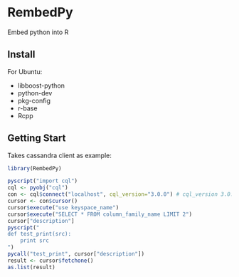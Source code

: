 # RembedPy

Embed python into R

## Install

For Ubuntu:

- libboost-python
- python-dev
- pkg-config
- r-base
- Rcpp

## Getting Start

Takes cassandra client as example:

```r
library(RembedPy)

pyscript("import cql")
cql <- pyobj("cql")
con <- cql$connect("localhost", cql_version="3.0.0") # cql_version 3.0.0 is unavailable in R
cursor <- con$cursor()
cursor$execute("use keyspace_name")
cursor$execute("SELECT * FROM column_family_name LIMIT 2")
cursor["description"]
pyscript("
def test_print(src):
    print src
")
pycall("test_print", cursor["description"])
result <- cursor$fetchone()
as.list(result)
```